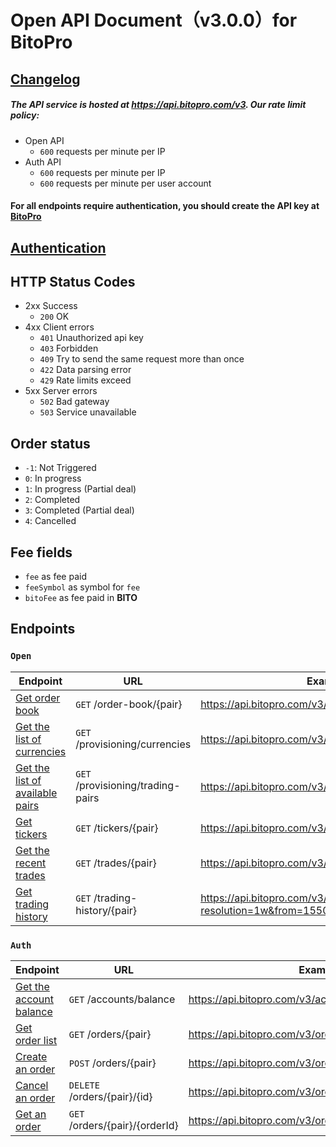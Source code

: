 # Open API Document（v3.0.0）for BitoPro

## [Changelog](changelog.md)

##### The API service is hosted at **https://api.bitopro.com/v3**. Our rate limit policy:

* Open API
  * `600` requests per minute per IP
* Auth API
  * `600` requests per minute per IP
  * `600` requests per minute per user account

#### For all endpoints require authentication, you should create the API key at [BitoPro](https://www.bitopro.com/api)

## [Authentication](../authentication.md)

## HTTP Status Codes

* 2xx Success
  * `200` OK
* 4xx Client errors
  * `401` Unauthorized api key
  * `403` Forbidden
  * `409` Try to send the same request more than once
  * `422` Data parsing error
  * `429` Rate limits exceed
* 5xx Server errors
  * `502` Bad gateway
  * `503` Service unavailable

## Order status

* `-1`: Not Triggered
* `0`:  In progress
* `1`:  In progress (Partial deal)
* `2`:  Completed
* `3`:  Completed (Partial deal)
* `4`:  Cancelled

## Fee fields

* `fee` as fee paid
* `feeSymbol` as symbol for `fee`
* `bitoFee` as fee paid in **BITO**

## Endpoints

### `Open`

| Endpoint                                                 | URL                               | Example                                               |
| -------------------------------------------------------- | --------------------------------- | ----------------------------------------------------- |
| [Get order book](open/order-book.md)                     | `GET` /order-book/{pair}          | https://api.bitopro.com/v3/order-book/bito_twd        |
| [Get the list of currencies](open/currencies.md)         | `GET` /provisioning/currencies    | https://api.bitopro.com/v3/provisioning/currencies    |
| [Get the list of available pairs](open/trading-pairs.md) | `GET` /provisioning/trading-pairs | https://api.bitopro.com/v3/provisioning/trading-pairs |
| [Get tickers](open/tickers.md)                           | `GET` /tickers/{pair}             | https://api.bitopro.com/v3/tickers                    |
| [Get the recent trades](open/trades.md)                  | `GET` /trades/{pair}              | https://api.bitopro.com/v3/trades/bito_twd            |
| [Get trading history](open/trading-history.md)           | `GET` /trading-history/{pair}     | https://api.bitopro.com/v3/trading-history/btc_twd?resolution=1w&from=1550822974&to=1566375034 |

### `Auth`

| Endpoint                                           | URL                            | Example                                              |
| -------------------------------------------------- | ------------------------------ | ---------------------------------------------------- |
| [Get the account balance](auth/account-balance.md) | `GET` /accounts/balance        | https://api.bitopro.com/v3/accounts/balance          |
| [Get order list](auth/order-list.md)               | `GET` /orders/{pair}           | https://api.bitopro.com/v3/orders/bito_twd           |
| [Create an order](auth/create-order.md)            | `POST` /orders/{pair}          | https://api.bitopro.com/v3/orders/bito_twd           |
| [Cancel an order](auth/cancel-order.md)            | `DELETE` /orders/{pair}/{id}   | https://api.bitopro.com/v3/orders/bito_twd/123456789 |
| [Get an order](auth/get-order.md)                  | `GET` /orders/{pair}/{orderId} | https://api.bitopro.com/v3/orders/bito_twd/123456789 |